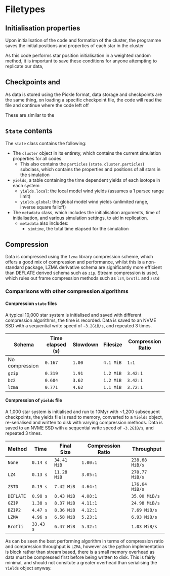 # Filetypes

## Initialisation properties

Upon initialisation of the code and formation of the cluster, the programme saves the initial positions and properties of each star in the cluster

As this code performs star position initialisation in a weighted random method, it is important to save these conditions for anyone attempting to replicate our data, 

## Checkpoints and 

As data is stored using the Pickle format, data storage and checkpoints are the same thing, on loading a specific checkpoint file, the code will read the file and continue where the code left off

These are similar to the 

## `State` contents

The `state` class contains the following:

- The `cluster` object in its entirety, which contains the current simulation properties for all codes.
  - This also contains the `particles` (`state.cluster.particles`) subclass, which contains the properties and positions of all stars in the simulation
- `yields`, a table containing the time dependent yields of each isotope in each system
  - `yields.local`: the local model wind yields (assumes a 1 parsec range limit)
  - `yields.global`: the global model wind yields (unlimited range, inverse square falloff)
- The `metadata` class, which includes the initialisation arguments, time of initialisation, and various simulation settings, to aid in replication.
  - `metadata` also includes:
    - `simtime`, the total time elapsed for the simulation

## Compression
Data is compressed using the `lzma` library compression scheme, which offers a good mix of compression and performance, whilst this is a non-standard package, LZMA derivative schema are significantly more efficient than DEFLATE derived schema such as `zip`. Stream compression is used, which rules out frame compression methods such as `lz4`, `brotli` and `zstd`

### Comparisons with other compression algorithms

#### Compression `state` files

A typical 10,000 star system is initialised and saved with different compression algorithms, the time is recorded. Data is saved to an NVME SSD with a sequential write speed of `~3.2GiB/s`, and repeated 3 times.

| Schema         | Time elapsed (s) | Slowdown | Filesize  | Compression Ratio |
|----------------|------------------|----------|-----------|-------------------|
| No compression | `0.167`          | `1.00`   | `4.1 MiB` | `1:1`             |
| `gzip`         | `0.319`          | `1.91`   | `1.2 MiB` | `3.42:1`          |
| `bz2`          | `0.604`          | `3.62`   | `1.2 MiB` | `3.42:1`          |
| `lzma`         | `0.771`          | `4.62`   | `1.1 MiB` | `3.72:1`          |

#### Compression of `yields` file

A 1,000 star system is initialised and run to 10Myr with ~1,200 subsequent checkpoints, the yields file is read to memory, converted to a `Yields` object, re-serialised and written to disk with varying compression methods. Data is saved to an NVME SSD with a sequential write speed of `~3.2GiB/s`, and repeated 3 times.

| Method    | Time      | Final Size  | Compression Ratio | Throughput     |
|-----------|-----------|-------------|-------------------|----------------|
| `None`    | `0.14 s`  | `34.41 MiB` | `1.00:1`          | `238.68 MiB/s` |
| `LZ4`     | `0.13 s`  | `11.28 MiB` | `3.05:1`          | `270.77 MiB/s` |
| `ZSTD`    | `0.19 s`  | `7.42 MiB`  | `4.64:1`          | `176.64 MiB/s` |
| `DEFLATE` | `0.98 s`  | `8.43 MiB`  | `4.08:1`          | `35.00 MiB/s`  |
| `GZIP`    | `1.38 s`  | `8.37 MiB`  | `4.11:1`          | `24.98 MiB/s`  |
| `BZIP2`   | `4.47 s`  | `8.36 MiB`  | `4.12:1`          | `7.69 MiB/s`   |
| `LZMA`    | `4.96 s`  | `6.58 MiB`  | `5.23:1`          | `6.93 MiB/s`   |
| `Brotli`  | `33.43 s` | `6.47 MiB`  | `5.32:1`          | `1.03 MiB/s`   |

As can be seen the best performing algorithm in terms of compression ratio and compression throughput is `LZMA`, however as the python implementation is block rather than stream based, there is a small memory overhead as data must be compressed first before being written to disk. This is fairly minimal, and should not consitute a greater overhead than serialising the `Yields` object anyway.